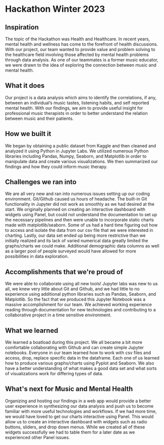 # Hackathon Winter 2023

## Inspiration
The topic of the Hackathon was Health and Healthcare. In recent years, mental health and wellness has come to the forefront of health discussions. With our project, our team wanted to provide value and problem solving to the healthcare field involving those affected by mental health problems through data analysis. As one of our teammates is a former music educator, we were drawn to the idea of exploring the connection between music and mental health. 

## What it does
Our project is a data analysis which aims to identify the correlations, if any, between an individual’s music tastes, listening habits, and self reported mental health.  With our findings, we aim to provide useful insight for professional music therapists in order to better understand the relation between music and their patients.

## How we built it
We began by obtaining a public dataset from Kaggle and then cleaned and analyzed it using Python in Jupyter Labs.  We utilized numerous Python libraries including Pandas, Numpy, Seaborn, and Matplotlib in order to manipulate data and create various visualizations.  We then summarized our findings and how they could inform music therapy.  

## Challenges we ran into
We are all very new and ran into numerous issues setting up our coding environment. Git/Github caused us hours of headache.  The built-in Git functionality in Jupyter did not work as smoothly as we had desired at the start.  We originally planned on creating an interactive dashboard with widgets using Panel, but could not understand the documentation to set up the necessary pipelines and then were unable to incorporate static charts made with matplotlib/seaborn.  Some of us had a hard time figuring out how to access and isolate the data from our csv file that we were interested in charting.  Lastly, our data set ended up being more restrictive than we initially realized and its lack of varied numerical data greatly limited the graphs/charts we could make. Additional demographic data columns as well as a larger pool of people surveyed would have allowed for more possibilities in data exploration.  

## Accomplishments that we're proud of
We were able to collaborate using all new tools! Jupyter labs was new to us all, we knew very little about Git and Github, and we had little to no experience using additional python libraries such as Pandas, Seaborn, and Matplotlib.  So the fact that we produced this Jupyter Notebook was a massive accomplishment for our team.  We achieved working experience reading through documentation for new technologies and contributing to a collaborative project in a time sensitive environment.

## What we learned
We learned a boatload during this project.  We all became a bit more comfortable collaborating with Github and can create simple Jupyter notebooks.  Everyone in our team learned how to work with csv files and access, drop, replace specific data in the dataframe.  Each one of us learned how to produce various graphs/charts using Pyplot and Seaborn.  We also have a better understanding of what makes a good data set and what sorts of visualizations work for differing types of data.

## What's next for Music and Mental Health
Organizing and hosting our findings in a web app would provide a better user experience in synthesizing our data analysis and push us to become familiar with more useful technologies and workflows.
If we had more time, we would have loved to get our charts interactive using Panel. This would allow us to create an interactive dashboard with widgets such as radio buttons, sliders, and drop down menus. While we created all of these widgets successfully we had to table them for a later date as we experienced other Panel issues.
